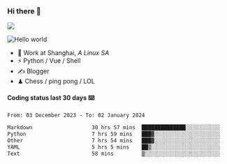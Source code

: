### Hi there 👋
![](https://komarev.com/ghpvc/?username=Xuhandsome)


<img src="https://github-readme-stats.vercel.app/api?username=XuHandsome&show_icons=true&theme=merko" alt="Hello world">

<br/>

- 🍻  Work at Shanghai, _A Linux SA_
- ⚡  Python / Vue / Shell
- ✍️  Blogger
- ♟  Chess / ping pong / LOL

#### Coding status last 30 days ⌨️

<!--START_SECTION:waka-->

```txt
From: 03 December 2023 - To: 02 January 2024

Markdown                   30 hrs 57 mins  ██████████████░░░░░░░░░░░   56.34 %
Python                     7 hrs 59 mins   ███▓░░░░░░░░░░░░░░░░░░░░░   14.54 %
Other                      7 hrs 54 mins   ███▓░░░░░░░░░░░░░░░░░░░░░   14.40 %
YAML                       5 hrs 5 mins    ██▒░░░░░░░░░░░░░░░░░░░░░░   09.27 %
Text                       58 mins         ▒░░░░░░░░░░░░░░░░░░░░░░░░   01.77 %
```

<!--END_SECTION:waka-->
